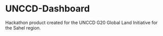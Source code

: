 # UNCCD-Dashboard
Hackathon product created for the UNCCD G20 Global Land Initiative for the Sahel region.
